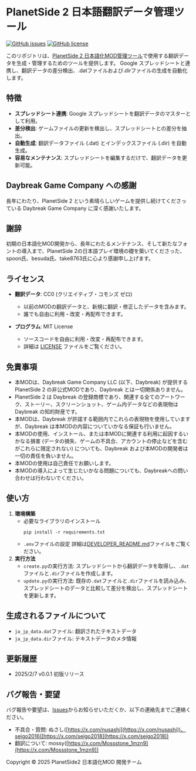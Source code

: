 # PlanetSide 2 日本語翻訳データ管理ツール

[![GitHub issues](https://img.shields.io/github/issues/nusashi/PlanetSide2-nihongo-mod-api?style=flat-square)](https://github.com/nusashi/PlanetSide2-nihongo-mod-api/issues)
[![GitHub license](https://img.shields.io/github/license/nusashi/PlanetSide2-nihongo-mod-api?style=flat-square)](https://github.com/nusashi/PlanetSide2-nihongo-mod-api/blob/main/LICENSE)

このリポジトリは、[PlanetSide 2 日本語化MOD管理ツール](https://github.com/nusashi/PlanetSide2-nihongo-mod-ui)で使用する翻訳データを生成・管理するためのツールを提供します。
Google スプレッドシートと連携し、翻訳データの差分検出、.datファイルおよび.dirファイルの生成を自動化します。

## 特徴

*   **スプレッドシート連携**: Google スプレッドシートを翻訳データのマスターとして利用。
*   **差分検出**: ゲームファイルの更新を検出し、スプレッドシートとの差分を抽出。
*   **自動生成**: 翻訳データファイル (.dat) とインデックスファイル (.dir) を自動生成。
*   **容易なメンテナンス**: スプレッドシートを編集するだけで、翻訳データを更新可能。

## Daybreak Game Company への感謝

長年にわたり、PlanetSide 2 という素晴らしいゲームを提供し続けてくださっている Daybreak Game Company に深く感謝いたします。

## 謝辞

初期の日本語化MOD開発から、長年にわたるメンテナンス、そして新たなフォントの導入まで、PlanetSide 2の日本語プレイ環境の礎を築いてくださった、spoon氏、besuda氏、take8763氏に心より感謝申し上げます。

## ライセンス

*   **翻訳データ**: CC0 (クリエイティブ・コモンズ ゼロ)
    *   以前のMODの翻訳データと、新規に翻訳・修正したデータを含みます。
    *   誰でも自由に利用・改変・再配布できます。

*   **プログラム**: MIT License
    *   ソースコードを自由に利用・改変・再配布できます。
    *   詳細は [LICENSE](https://github.com/nusashi/PlanetSide2-nihongo-mod-api/blob/main/LICENSE) ファイルをご覧ください。


## 免責事項

*   本MODは、Daybreak Game Company LLC (以下、Daybreak) が提供する PlanetSide 2 の非公式MODであり、Daybreak とは一切関係ありません。
*   PlanetSide 2 は Daybreak の登録商標であり、関連する全てのアートワーク、ストーリー、スクリーンショット、ゲーム内データなどの表現物は Daybreak の知的財産です。
*   本MODは、Daybreak が許諾する範囲内でこれらの表現物を使用していますが、Daybreak は本MODの内容についていかなる保証も行いません。
*   本MODの使用、インストール、または本MODに関連する利用に起因するいかなる損害 (データの損失、ゲームの不具合、アカウントの停止などを含むがこれらに限定されない) についても、Daybreak および本MODの開発者は一切の責任を負いません。
*   本MODの使用は自己責任でお願いします。
*   本MODの導入によって生じたいかなる問題についても、Daybreakへの問い合わせは行わないでください。

## 使い方

1.  **環境構築**
    *   必要なライブラリのインストール
        ```
        pip install -r requirements.txt
        ```
    *   `.env`ファイルの設定 詳細は[DEVELOPER_README.md](https://github.com/nusashi/PlanetSide2-nihongo-mod-api/blob/main/DEVELOPER_README.md)ファイルをご覧ください。
2.  **実行方法**
    *   `create.py`の実行方法: スプレッドシートから翻訳データを取得し、`.dat`ファイルと`.dir`ファイルを作成します。
    *   `update.py`の実行方法: 既存の`.dat`ファイルと`.dir`ファイルを読み込み、スプレッドシートのデータと比較して差分を検出し、スプレッドシートを更新します。

## 生成されるファイルについて

*   `ja_jp_data.dat`ファイル: 翻訳されたテキストデータ
*   `ja_jp_data.dir`ファイル: テキストデータのメタ情報

## 更新履歴

*   2025/2/7 v0.0.1      初版リリース

## バグ報告・要望

バグ報告や要望は、[Issues](https://github.com/nusashi/PlanetSide2-nihongo-mod-api/issues)からお知らせいただくか、以下の連絡先までご連絡ください。

*   不具合・質問: ぬさし([https://x.com/nusashi](https://x.com/nusashi))、seigo2016([https://x.com/seigo2018](https://x.com/seigo2018))
*   翻訳について: mossy([https://x.com/Mossstone_1mzn9](https://x.com/Mossstone_1mzn9))


Copyright © 2025 PlanetSide2 日本語化MOD 開発チーム
